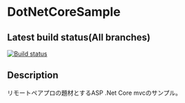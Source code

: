 DotNetCoreSample
================

## Latest build status(All branches)

[![Build status](https://ci.appveyor.com/api/projects/status/wxym5hp7of6873um?svg=true)](https://ci.appveyor.com/project/KazuhitoMiura/dotnetcoresample)

## Description

リモートペアプロの題材とするASP .Net Core mvcのサンプル。
